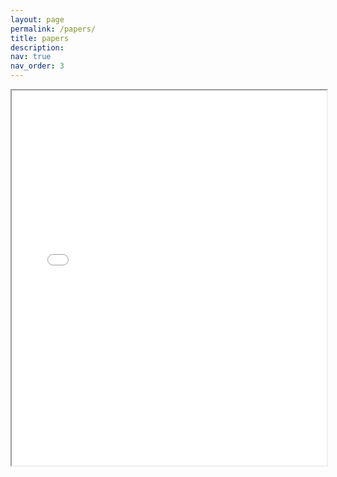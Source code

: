 ```yaml
---
layout: page
permalink: /papers/
title: papers
description:
nav: true
nav_order: 3
---
```


<!-- _pages/publications.md -->

<div class="papers">
  <iframe src="/assets/pdf/light_field_streaming_study.pdf" width="100%" height="600px"></iframe>
</div>
